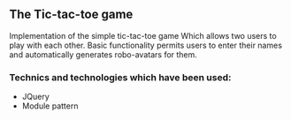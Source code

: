 ## The Tic-tac-toe game

Implementation of the simple tic-tac-toe game Which allows two users to play with each other. Basic functionality permits users to enter their names and automatically generates robo-avatars for them.

### Technics and technologies which have been used:

* JQuery
* Module pattern